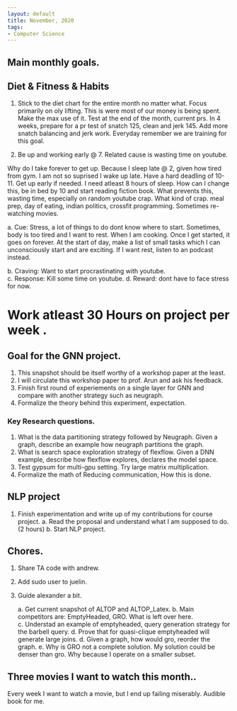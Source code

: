 ```yaml
---
layout: default
title: November, 2020
tags:
- Computer Science
---
```


## Main monthly goals.

## Diet & Fitness & Habits

1. Stick to the diet chart for the entire month no matter what. Focus primarily on oly lifting. This is were most of our money is being spent. Make the max use of it. Test at the end of the month, current prs. In 4 weeks, prepare for a pr test of snatch 125, clean and jerk 145. Add more snatch balancing and jerk work. Everyday remember we are training for this goal.

2. Be up and working early @ 7. Related cause is wasting time on youtube.

  Why do I take forever to get up.
  Because I sleep late @ 2, given how tired from gym. I am not so suprised I wake up late.
  Have a hard deadling of 10-11. Get up early if needed.
  I need atleast 8 hours of sleep.
  How can I change this, be in bed by 10 and start reading fiction book.
  What prevents this, wasting time, especially on random youtube crap.
  What kind of crap. meal prep, day of eating, indian politics, crossfit programming.
  Sometimes re-watching movies.

  a. Cue: Stress, a lot of things to do dont know where to start. Sometimes, body is too tired and I want to rest.
      When I am cooking. Once I get started, it goes on forever.
      At the start of day, make a list of small tasks which I can unconsciously start and are exciting.
      If I want rest, listen to an podcast instead.

  b. Craving: Want to start procrastinating with youtube.  
  c. Response: Kill some time on youtube.
  d. Reward: dont have to face stress for now.

#  Work atleast 30 Hours on project per week .

## Goal for the GNN project.

1. This snapshot should be itself worthy of a workshop paper at the least.
1. I will circulate this workshop paper to prof. Arun and ask his feedback.
2. Finish first round of experiements on a single layer for GNN and compare with another strategy such as neugraph.
3. Formalize the theory behind this experiment, expectation.

### Key Research questions.

1. What is the data partitioning strategy followed by Neugraph. Given a graph, describe an example how neugraph partitions the graph.  
2. What is search space exploration strategy of flexflow. Given a DNN example, describe how flexflow explores, declares the model space.
3. Test gypsum for multi-gpu setting. Try large matrix multiplication.
4. Formalize the math of Reducing communication, How this is done.


## NLP project

1. Finish experimentation and write up of my contributions for course project.
  a. Read the proposal and understand what I am supposed to do. (2 hours)
  b. Start NLP project.

## Chores.

1. Share TA code with andrew.
2. Add sudo user to juelin.
3. Guide alexander a bit.

    a. Get current snapshot of ALTOP and ALTOP_Latex.
    b. Main competitors are: EmptyHeaded, GRO. What is left over here.  
    c. Understad an example of emptyheaded, query generation strategy for the barbell query.
    d. Prove that for quasi-clique emptyheaded will generate large joins.
    d. Given a graph, how would gro, reorder the graph.
    e. Why is GRO not a complete solution. My solution could be denser than gro. Why because I operate on a smaller subset.

## Three movies I want to watch this month..

Every week I want to watch a movie, but I end up failing miserably.
Audible book for me.
